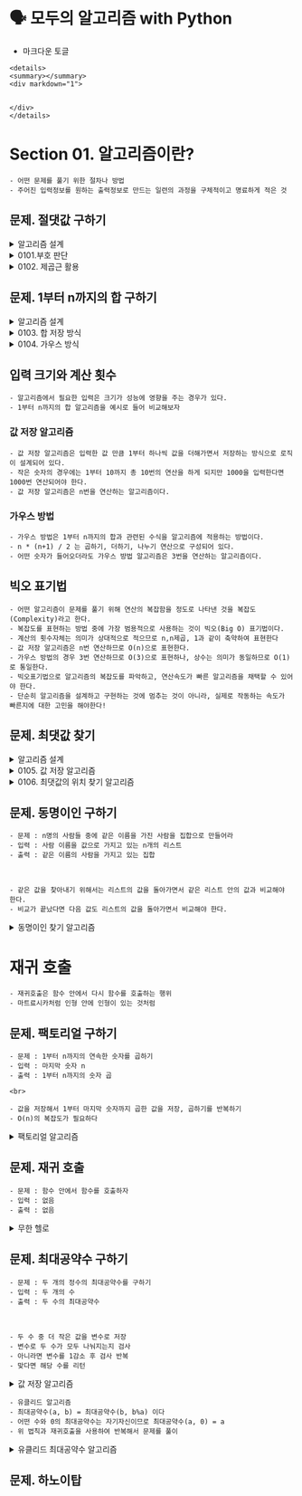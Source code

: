 # 🗣 모두의 알고리즘 with Python
- 마크다운 토글
```
<details>
<summary></summary>
<div markdown="1">


</div>
</details>
```


# Section 01. 알고리즘이란?
    
    - 어떤 문제를 풀기 위한 절차나 방법
    - 주어진 입력정보를 원하는 출력정보로 만드는 일련의 과정을 구체적이고 명료하게 적은 것

## 문제. 절댓값 구하기

<details>
<summary>알고리즘 설계</summary>
<div markdown="1">

    - 0부터 특정 수에 해당하는 거리의 값을 의미하는 절댓값을 프로그래밍으로 구현하자
    - 문제 : 어떤 숫자의 절댓값 구하기
    - 입력 : 절댓값을 구할 실수 a
    - 출력 : a의 절댓값

    <br>

    1. a가 0보다 크거나 같은지 확인하고, 같다면 a를 결과로 반환
    2. 1이 아니라면(a가 0보다 작으면) -a를 결과로 반환

</div>
</details>

<details>
<summary>0101.부호 판단</summary>
<div markdown="1">

```python
def abs_sign(a):
    if a >= 0:
        return a
    else:
        return -a


print(abs_sign(-3))
```
위의 알고리즘을 설계한 방식과 동일하게 코드를 구현

</div>
</details>

<details>
<summary>0102. 제곱근 활용</summary>
<div markdown="1">

```python
import math


def abs_square(a):
    b = a * a
    return math.sqrt(b)


print(abs_square(-7))
```

    - 실수의 제곱수는 언제나 양수라는 것을 활용한 알고리즘.
    1. 입력 수를 제곱함
    2. 제곱수를 제곱근처리하여 반환

    <br>

    - math 라이브러리를 활용, math.sqrt 메서드가 제곱근에 해당함
    - 분기문을 사용하지 않고도 진행하여 모든 케이스를 커버했다는 점을 주목.

</div>
</details>

## 문제. 1부터 n까지의 합 구하기

<details>
<summary>알고리즘 설계</summary>
<div markdown="1">

    - 문제 : 1부터 n까지의 합에서 어떤 수가 들어가더라도 동일한 값을 계산할 수 있어야함
    - 입력 : 마지막 합할 숫자 
    - 출력 : 1부터 n까지 더한 값

    <br>

    - 설계하기
    - 1더하기2를 계산한 결과를 저장, 저장한 결과와 3을 계산한 결과를 다시 저장, ...
    - 입력한 마지막 숫자만큼 반복하기

</div>
</details>    

<details>
<summary>0103. 합 저장 방식</summary>
<div markdown="1">

```python
def sum_n(n):
    s = 0
    for i in range(1, n+1):
        s = s + 1
    return s
```

</div>
</details>

<details>
<summary>0104. 가우스 방식</summary>
<div markdown="1">

```python
def sum_n(n):
    return n * (n+1) // 2 # 슬래시 두 개(//)는 정수 나눗셈을 의미
```

</div>
</details>

## 입력 크기와 계산 횟수
    - 알고리즘에서 필요한 입력은 크기가 성능에 영향을 주는 경우가 있다.
    - 1부터 n까지의 합 알고리즘을 예시로 들어 비교해보자

### 값 저장 알고리즘
    - 값 저장 알고리즘은 입력한 값 만큼 1부터 하나씩 값을 더해가면서 저장하는 방식으로 로직이 설계되어 있다.
    - 작은 숫자의 경우에는 1부터 10까지 총 10번의 연산을 하게 되지만 1000을 입력한다면 1000번 연산되어야 한다.
    - 값 저장 알고리즘은 n번을 연산하는 알고리즘이다.
### 가우스 방법
    - 가우스 방법은 1부터 n까지의 합과 관련된 수식을 알고리즘에 적용하는 방법이다.
    - n * (n+1) / 2 는 곱하기, 더하기, 나누기 연산으로 구성되어 있다.
    - 어떤 숫자가 들어오더라도 가우스 방법 알고리즘은 3번을 연산하는 알고리즘이다.

## 빅오 표기법
    - 어떤 알고리즘이 문제를 풀기 위해 연산의 복잡함을 정도로 나타낸 것을 복잡도(Complexity)라고 한다.
    - 복잡도를 표현하는 방법 중에 가장 범용적으로 사용하는 것이 빅오(Big O) 표기법이다.
    - 계산의 횟수자체는 의미가 상대적으로 적으므로 n,n제곱, 1과 같이 축약하여 표현한다
    - 값 저장 알고리즘은 n번 연산하므로 O(n)으로 표현한다. 
    - 가우스 방법의 경우 3번 연산하므로 O(3)으로 표현하나, 상수는 의미가 동일하므로 O(1)로 통일한다.
    - 빅오표기법으로 알고리즘의 복잡도를 파악하고, 연산속도가 빠른 알고리즘을 채택할 수 있어야 한다.
    - 단순히 알고리즘을 설계하고 구현하는 것에 멈추는 것이 아니라, 실제로 작동하는 속도가 빠른지에 대한 고민을 해야한다!

## 문제. 최댓값 찾기
    
<details>
<summary>알고리즘 설계</summary>
<div markdown="1">

- 문제 : 주어진 n개의 숫자 중에서 가장 큰 수를 찾아야 한다.
- 입력 : n개 만큼의 숫자를 가진 리스트
- 출력 : 리스트 중의 가장 큰 수
- 설계 : 리스트의 처음 숫자부터 하나씩 비교해 보는 것은 어떨까?

</div>
</details>

<details>
<summary>0105. 값 저장 알고리즘</summary>
<div markdown="1">

```python
def find_maxnum(numlist):
    '''
    1. 최댓값을 숫자리스트의 첫번째 값으로 변수 지정
    2. 숫자리스트 길이만큼 반복
    3. 숫자리스트[인덱스] 값이 최댓값보다 클 경우, 최댓값으로 변경
    4. 아닐 경우, 그대로 진행
    5. 반복문이 종료된 이후 최댓값 리턴
    '''
    maxnum = numlist[0]

    for i in range(len(numlist)):
        if numlist[i] > maxnum:
            maxnum = numlist[i]
    return maxnum

test_list = [1,2,3,4,5,10,7]
print(find_maxnum(test_list))
```

    - 반복문 만큼 연산을 반복하므로 복잡도는 O(n)

</div>
</details>

<details>
<summary>0106. 최댓값의 위치 찾기 알고리즘</summary>
<div markdown="1">

```python
def find_maxnum_index(numlist):
    '''
    1. 최댓값 변수 저장
    2. 최댓값의 위치 변수 저장
    3. 숫자리스트만큼 반복문 생성
    4. 최댓값과 숫자리스트[인덱스] 값 비교
    5. 값이 크다면 최댓값 저장
    6. 최댓값 위치 변수를 인덱스 값으로 변경
    7. 아니라면, 그대로 진행
    8. 최댓값 위치 변수 반환
    '''
    maxnum = numlist[0]
    maxnum_index = 0
    for i in range(len(numlist)):
        if numlist[i] > maxnum:
            maxnum = numlist[i]
            maxnum_index = i
    return maxnum_index

test_list = [1,3,5,2,4,9,6,8]
print(find_maxnum_index(test_list))
```

- 역시 반복문만큼 연산해야 하므로 O(n) 만큼의 복잡도를 나타낸다

</div>
</details>

## 문제. 동명이인 구하기

    - 문제 : n명의 사람들 중에 같은 이름을 가진 사람을 집합으로 만들어라
    - 입력 : 사람 이름을 값으로 가지고 있는 n개의 리스트
    - 출력 : 같은 이름의 사람을 가지고 있는 집합

<br>

    - 같은 값을 찾아내기 위해서는 리스트의 값을 돌아가면서 같은 리스트 안의 값과 비교해야 한다.
    - 비교가 끝났다면 다음 값도 리스트의 값을 돌아가면서 비교해야 한다.

<details>
<summary>동명이인 찾기 알고리즘</summary>
<div markdown="1">

```python
def find_sameone(list_people):
    '''
    5개의 이름이 들어있는 리스트
    1. 리스트의 길이를 변수에 저장
    2. 결과를 저장할 빈 집합
    3. 0부터 n-2까지 반복 -> 모두 비교했으니 맨끝은 비교할 필요가 없기 때문
    4. i+1 부터 n-1까지 반복 -> 비교대상1은 처음부터, 비교대상2는 그 다음부터이기 때문
    5. a[i]와 a[j]가 같다면, 이름을 결과 집합에 저장
    '''
    len_list = len(list_people)
    sameone = set()
    for i in range(0, len_list-1):
        for j in range(i+1, len_list):
            if list_people[i] == list_people[j]:
                sameone.add(list_people[i])
    return sameone

test_list = ["황영상", "김희정", "한건희", "김태인", "황영상"]
print(find_sameone(test_list))
```

</div>
</details>

# 재귀 호출

    - 재귀호출은 함수 안에서 다시 함수를 호출하는 행위
    - 마트료시카처럼 인형 안에 인형이 있는 것처럼 

## 문제. 팩토리얼 구하기

    - 문제 : 1부터 n까지의 연속한 숫자를 곱하기
    - 입력 : 마지막 숫자 n
    - 출력 : 1부터 n까지의 숫자 곱

    <br>

    - 값을 저장해서 1부터 마지막 숫자까지 곱한 값을 저장, 곱하기를 반복하기
    - O(n)의 복잡도가 필요하다

<details>
<summary>팩토리얼 알고리즘</summary>
<div markdown="1">

```python
def fact(n):
    f = 1
    for i in range(1, n+1):
        f *= i
    return f
    
test_num = 3
print(fact(test_num)) 
```

</div>
</details>

## 문제. 재귀 호출
    - 문제 : 함수 안에서 함수를 호출하자
    - 입력 : 없음
    - 출력 : 없음

<details>
<summary>무한 헬로</summary>
<div markdown="1">

```python
def inf_hello():
    print("hello")
    inf_hello()
inf_hello()
```

```shell
RecursionError: maximum recursion depth exceeded while calling a Python object
```

    - 함수를 실행하면, 함수 안의 함수를 실행하는 것을 반복하는 것이 끝나지 않아 발생하는 오류 메시지

</div>
</details>

## 문제. 최대공약수 구하기
    - 문제 : 두 개의 정수의 최대공약수를 구하기
    - 입력 : 두 개의 수
    - 출력 : 두 수의 최대공약수

<br>

    - 두 수 중 더 작은 값을 변수로 저장
    - 변수로 두 수가 모두 나눠지는지 검사
    - 아니라면 변수를 1감소 후 검사 반복
    - 맞다면 해당 수를 리턴

<details>
<summary>값 저장 알고리즘</summary>
<div markdown="1">

```python
def find_gcd(num1, num2):
    target_number = num1 if num1 > num2 else num2
    while target_number != 1:
        if num1 % target_number == 0 and num2 % target_number == 0:
            return target_number
        target_number -= 1

num1, num2 = 20, 12
print(find_gcd(num1,num2))
```

</div>
</details>

    - 유클리드 알고리즘
    - 최대공약수(a, b) = 최대공약수(b, b%a) 이다
    - 어떤 수와 0의 최대공약수는 자기자신이므로 최대공약수(a, 0) = a
    - 위 법칙과 재귀호출을 사용하여 반복해서 문제를 풀이

<details>
<summary>유클리드 최대공약수 알고리즘</summary>
<div markdown="1">

```python
def find_gcd(num1, num2):
    min_num = min(num1, num2)
    max_num = max(num1, num2)
    if min_num == 0:
        return max_num
    # 함수를 실행하고 끝나는게 아니라 함수를 인자를 넣어 반환해야 한다!
    return find_gcd(min_num, max_num % min_num)
    
test1, test2 = 60, 24
result = find_gcd(test1, test2)
print(result)
```

    - 트러블슈팅 : 재귀함수는 함수를 재귀호출 할 때 반환하는 것으로 작동한다

</div>
</details>

## 문제. 하노이탑